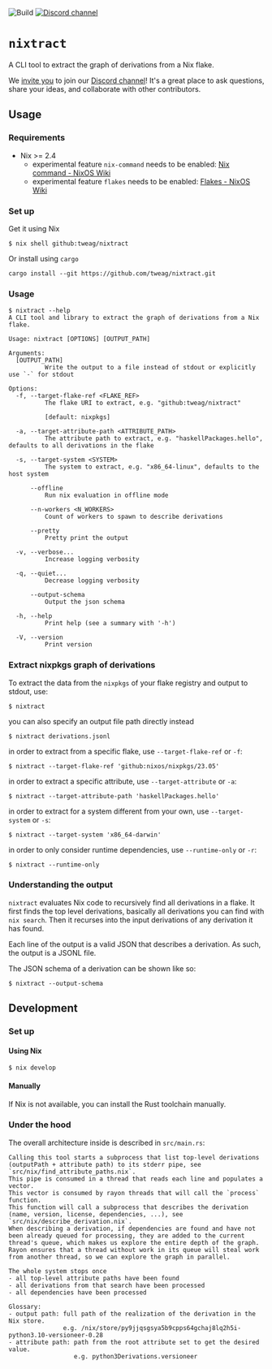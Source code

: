 ![Build](https://img.shields.io/github/actions/workflow/status/tweag/nixtract/build_nix.yml
) [![Discord channel](https://img.shields.io/discord/1174731094726295632)](https://discord.gg/53XwX7Ft)

# `nixtract`

A CLI tool to extract the graph of derivations from a Nix flake.

We [invite you](https://discord.gg/53XwX7Ft) to join our [Discord channel](https://discord.com/channels/1174731094726295632/1183682765212897280)! It's a great place to ask questions, share your ideas, and collaborate with other contributors.

## Usage

### Requirements

* Nix >= 2.4
  * experimental feature `nix-command` needs to be enabled: [Nix command - NixOS Wiki](https://nixos.wiki/wiki/Nix_command)
  * experimental feature `flakes` needs to be enabled: [Flakes - NixOS Wiki](https://nixos.wiki/wiki/Flakes)

### Set up

Get it using Nix

```console
$ nix shell github:tweag/nixtract
```

Or install using `cargo`

```console
cargo install --git https://github.com/tweag/nixtract.git
```

### Usage

```console
$ nixtract --help
A CLI tool and library to extract the graph of derivations from a Nix flake.

Usage: nixtract [OPTIONS] [OUTPUT_PATH]

Arguments:
  [OUTPUT_PATH]
          Write the output to a file instead of stdout or explicitly use `-` for stdout

Options:
  -f, --target-flake-ref <FLAKE_REF>
          The flake URI to extract, e.g. "github:tweag/nixtract"

          [default: nixpkgs]

  -a, --target-attribute-path <ATTRIBUTE_PATH>
          The attribute path to extract, e.g. "haskellPackages.hello", defaults to all derivations in the flake

  -s, --target-system <SYSTEM>
          The system to extract, e.g. "x86_64-linux", defaults to the host system

      --offline
          Run nix evaluation in offline mode

      --n-workers <N_WORKERS>
          Count of workers to spawn to describe derivations

      --pretty
          Pretty print the output

  -v, --verbose...
          Increase logging verbosity

  -q, --quiet...
          Decrease logging verbosity

      --output-schema
          Output the json schema

  -h, --help
          Print help (see a summary with '-h')

  -V, --version
          Print version
```

### Extract nixpkgs graph of derivations

To extract the data from the `nixpkgs` of your flake registry and output to stdout, use:

```console
$ nixtract
```

you can also specify an output file path directly instead

```console
$ nixtract derivations.jsonl
```

in order to extract from a specific flake, use `--target-flake-ref` or `-f`:

```console
$ nixtract --target-flake-ref 'github:nixos/nixpkgs/23.05'
```

in order to extract a specific attribute, use `--target-attribute` or `-a`:

```console
$ nixtract --target-attribute-path 'haskellPackages.hello'
```

in order to extract for a system different from your own, use `--target-system` or `-s`:

```console
$ nixtract --target-system 'x86_64-darwin'
```

in order to only consider runtime dependencies, use `--runtime-only` or `-r`:

```console
$ nixtract --runtime-only
```

### Understanding the output

`nixtract` evaluates Nix code to recursively find all derivations in a flake.
It first finds the top level derivations, basically all derivations you can find with `nix search`.
Then it recurses into the input derivations of any derivation it has found.

Each line of the output is a valid JSON that describes a derivation.
As such, the output is a JSONL file.

The JSON schema of a derivation can be shown like so:

```console
$ nixtract --output-schema
```

## Development

### Set up

#### Using Nix
```console
$ nix develop
```

#### Manually
If Nix is not available, you can install the Rust toolchain manually.

### Under the hood

The overall architecture inside is described in `src/main.rs`:

```
Calling this tool starts a subprocess that list top-level derivations (outputPath + attribute path) to its stderr pipe, see `src/nix/find_attribute_paths.nix`.
This pipe is consumed in a thread that reads each line and populates a vector.
This vector is consumed by rayon threads that will call the `process` function.
This function will call a subprocess that describes the derivation (name, version, license, dependencies, ...), see `src/nix/describe_derivation.nix`.
When describing a derivation, if dependencies are found and have not been already queued for processing, they are added to the current thread's queue, which makes us explore the entire depth of the graph.
Rayon ensures that a thread without work in its queue will steal work from another thread, so we can explore the graph in parallel.

The whole system stops once
- all top-level attribute paths have been found
- all derivations from that search have been processed
- all dependencies have been processed

Glossary:
- output path: full path of the realization of the derivation in the Nix store.
               e.g. /nix/store/py9jjqsgsya5b9cpps64gchaj8lq2h5i-python3.10-versioneer-0.28
- attribute path: path from the root attribute set to get the desired value.
                  e.g. python3Derivations.versioneer
```

